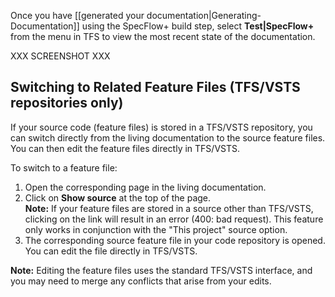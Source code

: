 Once you have [[generated your documentation|Generating-Documentation]] using the SpecFlow+ build step, select **Test|SpecFlow+** from the menu in TFS to view the most recent state of the documentation.

XXX SCREENSHOT XXX


## Switching to Related Feature Files (TFS/VSTS repositories only)
If your source code (feature files) is stored in a TFS/VSTS repository, you can switch directly from the living documentation to the source feature files. You can then edit the feature files directly in TFS/VSTS.


To switch to a feature file:  
1. Open the corresponding page in the living documentation.
1. Click on **Show source** at the top of the page.  
  **Note:** If your feature files are stored in a source other than TFS/VSTS, clicking on the link will result in an error (400: bad request). This feature only works in conjunction with the "This project" source option. 
1. The corresponding source feature file in your code repository is opened. You can edit the file directly in TFS/VSTS.

**Note:** Editing the feature files uses the standard TFS/VSTS interface, and you may need to merge any conflicts that arise from your edits.